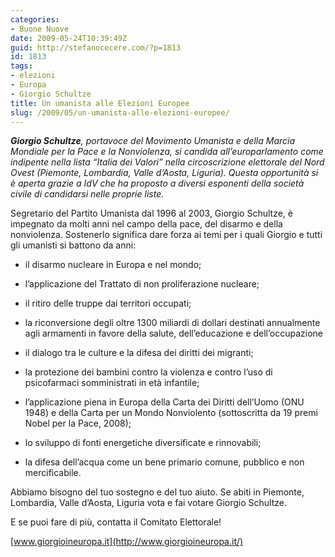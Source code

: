 ```yaml
---
categories:
- Buone Nuove
date: 2009-05-24T10:39:49Z
guid: http://stefanocecere.com/?p=1813
id: 1813
tags:
- elezioni
- Europa
- Giorgio Schultze
title: Un umanista alle Elezioni Europee
slug: /2009/05/un-umanista-alle-elezioni-europee/
---
```


_**Giorgio Schultze**, portavoce del Movimento Umanista e della Marcia Mondiale per la Pace e la Nonviolenza, si candida all’europarlamento come indipente nella lista “Italia dei Valori” nella circoscrizione elettorale del Nord Ovest (Piemonte, Lombardia, Valle d’Aosta, Liguria). <img src="http://www.umanista.org/wp-content/giorgio.jpg" alt="" align="left" />Questa opportunità si è aperta grazie a IdV che ha proposto a diversi esponenti della società civile di candidarsi nelle proprie liste._

Segretario del Partito Umanista dal 1996 al 2003, Giorgio Schultze, è impegnato da molti anni nel campo della pace, del disarmo e della nonviolenza. Sostenerlo significa dare forza ai temi per i quali Giorgio e tutti gli umanisti si battono da anni:
  
- il disarmo nucleare in Europa e nel mondo;
  
- l’applicazione del Trattato di non proliferazione nucleare;
  
- il ritiro delle truppe dai territori occupati;
  
- la riconversione degli oltre 1300 miliardi di dollari destinati annualmente agli armamenti in favore della salute, dell’educazione e dell’occupazione
  
- il dialogo tra le culture e la difesa dei diritti dei migranti;
  
- la protezione dei bambini contro la violenza e contro l’uso di psicofarmaci somministrati in età infantile;
  
- l’applicazione piena in Europa della Carta dei Diritti dell’Uomo (ONU 1948) e della Carta per un Mondo Nonviolento (sottoscritta da 19 premi Nobel per la Pace, 2008);
  
- lo sviluppo di fonti energetiche diversificate e rinnovabili;
  
- la difesa dell’acqua come un bene primario comune, pubblico e non mercificabile.

Abbiamo bisogno del tuo sostegno e del tuo aiuto. Se abiti in Piemonte, Lombardia, Valle d’Aosta, Liguria vota e fai votare Giorgio Schultze.
  
E se puoi fare di più, contatta il Comitato Elettorale!
  
[www.giorgioineuropa.it](http://www.giorgioineuropa.it/)